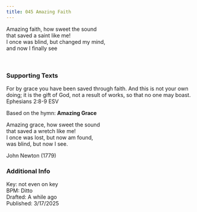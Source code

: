 ```yaml
---
title: 045 Amazing Faith
---
```


Amazing faith, how sweet the sound \
that saved a saint like me! \
I once was blind, but changed my mind, \
and now I finally see

<br /> 

### Supporting Texts ###

For by grace you have been saved through faith. And this is not your own doing; it is the gift of God, not a result of works, so that no one may boast.
Ephesians 2:8-9 ESV

Based on the hymn: **Amazing Grace**

Amazing grace, how sweet the sound \
that saved a wretch like me! \
I once was lost, but now am found, \
was blind, but now I see.

John Newton (1779)

### Additional Info

Key: not even on key \
BPM: Ditto \
Drafted: A while ago \
Published: 3/17/2025
